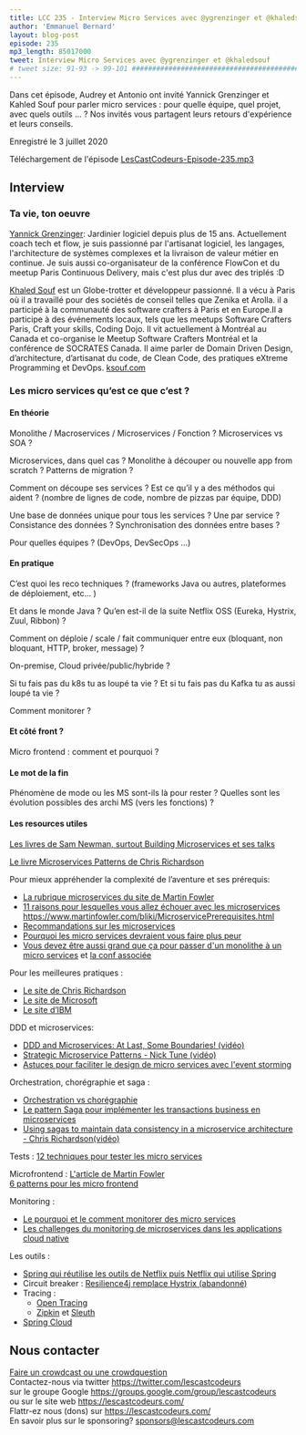 ```yaml
---
title: LCC 235 - Interview Micro Services avec @ygrenzinger et @khaledsouf
author: 'Emmanuel Bernard'
layout: blog-post
episode: 235
mp3_length: 85017000
tweet: Interview Micro Services avec @ygrenzinger et @khaledsouf
# tweet size: 91-93 -> 99-101 #######################################################################
---
```

Dans cet épisode, Audrey et Antonio ont invité Yannick Grenzinger et Kahled Souf pour parler micro services : pour quelle équipe, quel projet, avec quels outils ... ? Nos invités vous partagent leurs retours d'expérience et leurs conseils.

Enregistré le 3 juillet 2020  

Téléchargement de l'épisode [LesCastCodeurs-Episode-235.mp3](http://traffic.libsyn.com/lescastcodeurs/LesCastCodeurs-Episode-235.mp3)  

## Interview

### Ta vie, ton oeuvre

[Yannick Grenzinger](https://twitter.com/ygrenzinger): Jardinier logiciel depuis plus de 15 ans. Actuellement coach tech et flow, je suis passionné par l'artisanat logiciel, les langages, l'architecture de systèmes complexes et la livraison de valeur métier en continue. Je suis aussi co-organisateur de la conférence FlowCon et du meetup Paris Continuous Delivery, mais c'est plus dur avec des triplés :D  

[Khaled Souf](https://twitter.com/khaledsouf) est un Globe-trotter et développeur passionné. Il a vécu à Paris où il a travaillé pour des sociétés de conseil telles que Zenika et Arolla. il a participé à la communauté des software crafters à Paris et en Europe.Il a participe à des événements locaux, tels que les meetups Software Crafters Paris, Craft your skills, Coding Dojo. Il vit actuellement à Montréal au Canada et co-organise le Meetup Software Crafters Montréal et la conférence de SOCRATES Canada. Il aime parler de Domain Driven Design, d’architecture, d’artisanat du code, de Clean Code, des pratiques eXtreme Programming et DevOps. [ksouf.com](https://ksouf.com)  

### Les micro services qu’est ce que c’est ? 

#### En théorie

Monolithe / Macroservices / Microservices / Fonction ? Microservices vs SOA ?

Microservices, dans quel cas ? Monolithe à découper ou nouvelle app from scratch ? Patterns de migration ?

Comment on découpe ses services ? Est ce qu’il y a des méthodos qui aident ? (nombre de lignes de code, nombre de pizzas par équipe, DDD)

Une base de données unique pour tous les services ? Une par service ? Consistance des données ? Synchronisation des données entre bases ?

Pour quelles équipes ? (DevOps, DevSecOps ...) 

#### En pratique

C’est quoi les reco techniques ? (frameworks Java ou autres, plateformes de déploiement, etc... ) 

Et dans le monde Java ? Qu’en est-il de la suite Netflix OSS (Eureka, Hystrix, Zuul, Ribbon) ? 

Comment on déploie / scale / fait communiquer entre eux (bloquant, non bloquant, HTTP, broker, message) ?

On-premise, Cloud privée/public/hybride ?

Si tu fais pas du k8s tu as loupé ta vie ? Et si tu fais pas du Kafka tu as aussi loupé ta vie ?

Comment monitorer ?

#### Et côté front ? 

Micro frontend : comment et pourquoi ? 

#### Le mot de la fin

Phénomène de mode ou les MS sont-ils là pour rester ? Quelles sont les évolution possibles des archi MS (vers les fonctions) ?

#### Les resources utiles

[Les livres de Sam Newman, surtout Building Microservices et ses talks](https://samnewman.io/talks/)  

[Le livre Microservices Patterns de Chris Richardson](https://www.manning.com/books/microservices-patterns)  

Pour mieux appréhender la complexité de l’aventure et ses prérequis:

* [La rubrique microservices du site de Martin Fowler](https://www.martinfowler.com/microservices/)  
* [11 raisons pour lesquelles vous allez échouer avec les microservices](https://medium.com/xebia-engineering/11-reasons-why-you-are-going-to-fail-with-microservices-29b93876268b)  
https://www.martinfowler.com/bliki/MicroservicePrerequisites.html
* [Recommandations sur les microservices](https://www.infoq.com/news/2019/03/microservices-recommendations/)    
* [Pourquoi les micro services devraient vous faire plus peur](https://medium.com/@bghuston/why-microservices-should-scare-you-more-556ab8f3fdb2)  
* [Vous devez être aussi grand que ça pour passer d'un monolithe à un micro services](https://medium.com/@ygrenzinger/you-need-to-be-this-tall-to-go-from-monolith-to-microservices-part-1-be0835ff380b) et [la conf associée](https://www.youtube.com/watch?v=dr757aMEBko)  

Pour les meilleures pratiques :

* [Le site de Chris Richardson](https://microservices.io/index.html)  
* [Le site de Microsoft](https://docs.microsoft.com/en-us/azure/architecture/patterns/)  
* [Le site d’IBM](https://www.ibm.com/cloud/learn/microservices)  

DDD et microservices: 

* [DDD and Microservices: At Last, Some Boundaries! (vidéo)](https://www.youtube.com/watch?v=sFCgXH7DwxM)  
* [Strategic Microservice Patterns - Nick Tune (vidéo)](https://www.youtube.com/watch?v=ZZXMMnV3EoU)  
* [Astuces pour faciliter le design de micro services avec l'event storming](https://medium.com/nick-tune-tech-strategy-blog/eventstorming-modelling-tips-to-facilitate-microservice-design-1b1b0b838efc)

Orchestration, chorégraphie et saga : 

* [Orchestration vs chorégraphie](https://stackoverflow.com/questions/4127241/orchestration-vs-choreography)  
* [Le pattern Saga pour implémenter les transactions business en microservices](https://blog.couchbase.com/saga-pattern-implement-business-transactions-using-microservices-part/)  
* [Using sagas to maintain data consistency in a microservice architecture - Chris Richardson(vidéo)](https://www.youtube.com/watch?v=YPbGW3Fnmbc)  

Tests :
[12 techniques pour tester les micro services](https://www.infoq.com/articles/twelve-testing-techniques-microservices-intro/)  

Microfrontend : 
[L'article de Martin Fowler](https://martinfowler.com/articles/micro-frontends.html)  
[6 patterns pour les micro frontend](https://blog.bitsrc.io/6-patterns-for-microfrontends-347ae0017ec0)  

Monitoring : 

* [Le pourquoi et le comment monitorer des micro services](https://thenewstack.io/the-hows-whys-and-whats-of-monitoring-microservices/)  
* [Les challenges du monitoring de microservices dans les applications cloud native](https://medium.com/@YuriShkuro/observability-challenges-in-microservices-and-cloud-native-applications-72857f9d03af)  

Les outils : 

* [Spring qui réutilise les outils de Netflix puis Netflix qui utilise Spring](https://netflixtechblog.com/netflix-oss-and-spring-boot-coming-full-circle-4855947713a0)  
* Circuit breaker : [Resilience4j remplace Hystrix (abandonné)](https://resilience4j.readme.io/docs)  
* Tracing :
    * [Open Tracing](https://opentracing.io/docs/overview/what-is-tracing/)  
    * [Zipkin](https://zipkin.io/) et [Sleuth](https://spring.io/projects/spring-cloud-sleuth)  
* [Spring Cloud](https://spring.io/projects/spring-cloud)  

## Nous contacter

[Faire un crowdcast ou une crowdquestion](https://lescastcodeurs.com/crowdcasting/)  
Contactez-nous via twitter <https://twitter.com/lescastcodeurs>  
sur le groupe Google <https://groups.google.com/group/lescastcodeurs>  
ou sur le site web <https://lescastcodeurs.com/>  
Flattr-ez nous (dons) sur <https://lescastcodeurs.com/>  
En savoir plus sur le sponsoring? <sponsors@lescastcodeurs.com>
